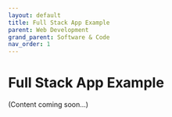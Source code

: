 ```yaml
---
layout: default
title: Full Stack App Example
parent: Web Development
grand_parent: Software & Code
nav_order: 1
---
```


# Full Stack App Example

(Content coming soon...)
